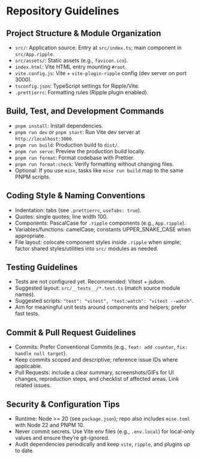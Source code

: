 # Repository Guidelines

## Project Structure & Module Organization
- `src/`: Application source. Entry at `src/index.ts`; main component in `src/App.ripple`.
- `src/assets/`: Static assets (e.g., `favicon.ico`).
- `index.html`: Vite HTML entry mounting `#root`.
- `vite.config.js`: Vite + `vite-plugin-ripple` config (dev server on port 3000).
- `tsconfig.json`: TypeScript settings for Ripple/Vite.
- `.prettierrc`: Formatting rules (Ripple plugin enabled).

## Build, Test, and Development Commands
- `pnpm install`: Install dependencies.
- `pnpm run dev` or `pnpm start`: Run Vite dev server at `http://localhost:3000`.
- `pnpm run build`: Production build to `dist/`.
- `pnpm run serve`: Preview the production build locally.
- `pnpm run format`: Format codebase with Prettier.
- `pnpm run format:check`: Verify formatting without changing files.
- Optional: If you use `mise`, tasks like `mise run build` map to the same PNPM scripts.

## Coding Style & Naming Conventions
- Indentation: tabs (see `.prettierrc`, `useTabs: true`).
- Quotes: single quotes; line width 100.
- Components: PascalCase for `.ripple` components (e.g., `App.ripple`).
- Variables/functions: camelCase; constants UPPER_SNAKE_CASE when appropriate.
- File layout: colocate component styles inside `.ripple` when simple; factor shared styles/utilities into `src/` modules as needed.

## Testing Guidelines
- Tests are not configured yet. Recommended: Vitest + jsdom.
- Suggested layout: `src/__tests__/*.test.ts` (match source module names).
- Suggested scripts: `"test": "vitest", "test:watch": "vitest --watch"`.
- Aim for meaningful unit tests around components and helpers; prefer fast tests.

## Commit & Pull Request Guidelines
- Commits: Prefer Conventional Commits (e.g., `feat: add counter`, `fix: handle null target`).
- Keep commits scoped and descriptive; reference issue IDs where applicable.
- Pull Requests: include a clear summary, screenshots/GIFs for UI changes, reproduction steps, and checklist of affected areas. Link related issues.

## Security & Configuration Tips
- Runtime: Node >= 20 (see `package.json`); repo also includes `mise.toml` with Node 22 and PNPM 10.
- Never commit secrets. Use Vite env files (e.g., `.env.local`) for local-only values and ensure they’re git-ignored.
- Audit dependencies periodically and keep `vite`, `ripple`, and plugins up to date.
